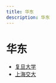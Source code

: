 ```yaml
---
title: 华东
description: 华东
---
```

华东
===============

*	[复旦大学](http://page.renren.com/601704396) 
*	[上海交大](http://page.renren.com/601704396)

      